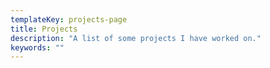 ```yaml
---
templateKey: projects-page
title: Projects
description: "A list of some projects I have worked on."
keywords: ""
---
```

